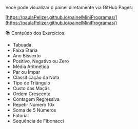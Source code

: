 Você pode visualizar o painel diretamente via GitHub Pages:

[https://paulaPelizer.github.io/painelMiniProgramas/](https://paulaPelizer.github.io/painelMiniProgramas/)

📚 Conteúdo dos Exercícios:

- Tabuada
- Faixa Etária
- Ano Bissexto
- Positivo, Negativo ou Zero
- Média Aritmética
- Par ou Ímpar
- Classificação da Nota
- Tipo de Triângulo
- Custo das Maçãs
- Ordem Crescente
- Contagem Regressiva
- Repetir Número 10x
- Soma de 5 Números
- Fatorial
- Sequência de Fibonacci
